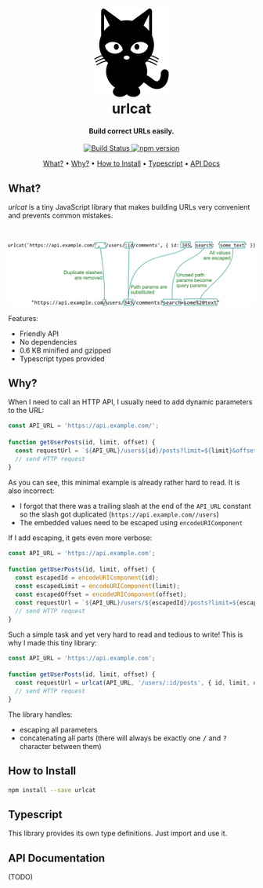 <h1 align="center">
  <br>
  <img src="docs/cat.svg" alt="Markdownify">
  <br>
  urlcat
  <br>
</h1>

<h4 align="center">Build correct URLs easily.</h4>

<p align="center">
  <a href="https://travis-ci.com/balazsbotond/urlcat">
    <img src="https://travis-ci.com/balazsbotond/urlcat.svg?branch=master"
         alt="Build Status">
  </a>
  <a href="https://badge.fury.io/js/urlcat">
    <img src="https://badge.fury.io/js/urlcat.svg" alt="npm version" height="18">
  </a>
</p>

<p align="center">
  <a href="#what">What?</a> •
  <a href="#why">Why?</a> •
  <a href="#how-to-install">How to Install</a> •
  <a href="#typescript">Typescript</a> •
  <a href="#api-documentation">API Docs</a>
</p>

## What?

*urlcat* is a tiny JavaScript library that makes building URLs very convenient and prevents common mistakes.

<br>
<p align="center">
  <img src="docs/urlcat-basic-usage.svg">
</p>

Features:
- Friendly API
- No dependencies
- 0.6 KB minified and gzipped
- Typescript types provided

## Why?

When I need to call an HTTP API, I usually need to add dynamic parameters to the URL:

~~~js
const API_URL = 'https://api.example.com/';

function getUserPosts(id, limit, offset) {
  const requestUrl = `${API_URL}/users${id}/posts?limit=${limit}&offset=${offset}`;
  // send HTTP request
}
~~~

As you can see, this minimal example is already rather hard to read. It is also incorrect:

- I forgot that there was a trailing slash at the end of the `API_URL` constant so the slash got duplicated (`https://api.example.com//users`)
- The embedded values need to be escaped using `encodeURIComponent`

If I add escaping, it gets even more verbose:

~~~js
const API_URL = 'https://api.example.com';

function getUserPosts(id, limit, offset) {
  const escapedId = encodeURIComponent(id);
  const escapedLimit = encodeURIComponent(limit);
  const escapedOffset = encodeURIComponent(offset);
  const requestUrl = `${API_URL}/users/${escapedId}/posts?limit=${escapedLimit}&offset=${escapedOffset}`;
  // send HTTP request
}
~~~

Such a simple task and yet very hard to read and tedious to write! This is why I made this tiny library:

~~~js
const API_URL = 'https://api.example.com';

function getUserPosts(id, limit, offset) {
  const requestUrl = urlcat(API_URL, '/users/:id/posts', { id, limit, offset });
  // send HTTP request
}
~~~

The library handles:
- escaping all parameters
- concatenating all parts (there will always be exactly one <kbd>/</kbd> and <kbd>?</kbd> character between them)

## How to Install

```bash
npm install --save urlcat
```

## Typescript

This library provides its own type definitions. Just import and use it.

## API Documentation

(TODO)
